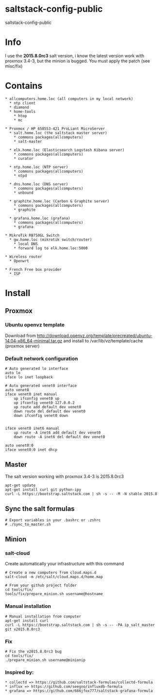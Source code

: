 # saltstack-config-public
saltstack-config-public

# Info

I use the **2015.8.0rc3** salt version, i know the latest version work with proxmox 3.4-3, 
but the minion is bugged. You must apply the patch (see misc/fix)

# Contains

    * allcomputers.home.loc (all computers in my local network)
      * ntp client
      * diamond
      * home-tools
        * htop
        * mc
 
    * Proxmox / HP 658553-421 ProLiant MicroServer
      * salt.home.loc (the saltstack master server)
        * commons packages(allcomputers)
        * salt-master
     
      * elk.home.loc (Elasticsearch Logstash Kibana server)
        * commons packages(allcomputers)
        * curator 
     
      * ntp.home.loc (NTP server)
        * commons packages(allcomputers)
        * ntpd
     
      * dns.home.loc (DNS server)
        * commons packages(allcomputers)
        * unbound

      * graphite.home.loc (Carbon & Graphite server)
        * commons packages(allcomputers)
        * graphite

      * grafana.home.loc (grafana)
        * commons packages(allcomputers)
        * grafana

    * MikroTik RB750GL Switch
      * gw.home.loc (mikrotik switch/router)
        * local DNS
        * forward log to elk.home.loc:5000 
 
    * Wireless router
      * Openwrt
 
    * French Free box provider
      * ISP
   
# Install

## Proxmox

### Ubuntu openvz template

Download from http://download.openvz.org/template/precreated/ubuntu-14.04-x86_64-minimal.tar.gz and install to  /var/lib/vz/template/cache (proxmox server)

### Default network configuration

```text
# Auto generated lo interface
auto lo
iface lo inet loopback

# Auto generated venet0 interface
auto venet0
iface venet0 inet manual
	up ifconfig venet0 up
	up ifconfig venet0 127.0.0.2
	up route add default dev venet0
	down route del default dev venet0
	down ifconfig venet0 down


iface venet0 inet6 manual
	up route -A inet6 add default dev venet0
	down route -A inet6 del default dev venet0

auto venet0:0
iface venet0:0 inet dhcp
```



## Master  
    
The salt version working with proxmox 3.4-3 is 2015.8.0rc3
    
    apt-get update
    apt-get install curl git python-ipy
    curl -L https://bootstrap.saltstack.com | sh -s -- -M -N stable 2015.8

## Sync the salt formulas

    # Export variables in your .bashrc or .zshrc
    # ./sync_to_master.sh 

## Minion
    
### salt-cloud

Create automatically your infrastructure with this command 
    
    # Create a new computers from cloud.maps.d 
    salt-cloud -m /etc/salt/cloud.maps.d/home.map
    
    # From your github project folder
    cd tools/fix/
    tools/fix/prepare_minion.sh username@hostname

### Manual installation

    # Manual installation from computer
    apt-get install curl
    curl -L https://bootstrap.saltstack.com | sh -s -- -PA ip_salt_master git v2015.8.0rc3
    
### Fix

    # Fix the v2015.8.0rc3 bug
    cd tools/fix/
    ./prepare_minion.sh username@minionip

### Inspired by:
    
    * collectd => https://github.com/saltstack-formulas/collectd-formula
    * influx => https://github.com/seegno/influxdb-formula
    * grafana => https://github.com/666jfox777/saltstack-grafana-formula
